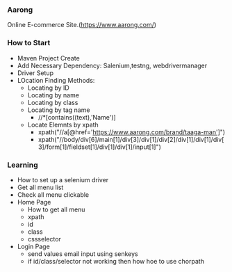### Aarong

Online E-commerce Site.(https://www.aarong.com/)  

### How to Start
- Maven Project Create
- Add Necessary Dependency: Salenium,testng, webdrivermanager
- Driver Setup
- LOcation Finding Methods:
  - Locating by ID
  - Locating by name
  - Locating by class
  - Locating by tag name
    - //*[contains((text),'Name')] 
  - Locate Elemnts by xpath
    - xpath("//a[@href='https://www.aarong.com/brand/taaga-man']")
	- xpath("//body/div[6]/main[1]/div[3]/div[1]/div[2]/div[1]/div[1]/div[3]/form[1]/fieldset[1]/div[1]/div[1]/input[1]")

### Learning
- How to set up a selenium driver
- Get all menu list
- Check all menu clickable
- Home Page
  - How to get all menu
  - xpath
  - id
  - class
  - cssselector
- Login Page
  - send values email input using senkeys
  - if id/class/selector not working then how hoe to use chorpath
  
  
  
  
  
